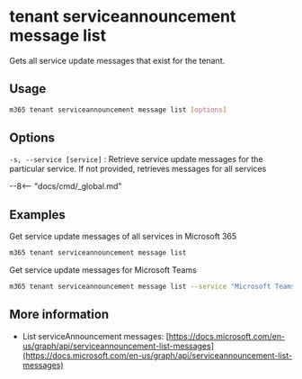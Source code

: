 # tenant serviceannouncement message list

Gets all service update messages that exist for the tenant.

## Usage

```sh
m365 tenant serviceannouncement message list [options]
```

## Options

`-s, --service [service]`
: Retrieve service update messages for the particular service. If not provided, retrieves messages for all services

--8<-- "docs/cmd/_global.md"

## Examples

Get service update messages of all services in Microsoft 365

```sh
m365 tenant serviceannouncement message list
```

Get service update messages for Microsoft Teams

```sh
m365 tenant serviceannouncement message list --service "Microsoft Teams"
```

## More information

- List serviceAnnouncement messages: [https://docs.microsoft.com/en-us/graph/api/serviceannouncement-list-messages](https://docs.microsoft.com/en-us/graph/api/serviceannouncement-list-messages)